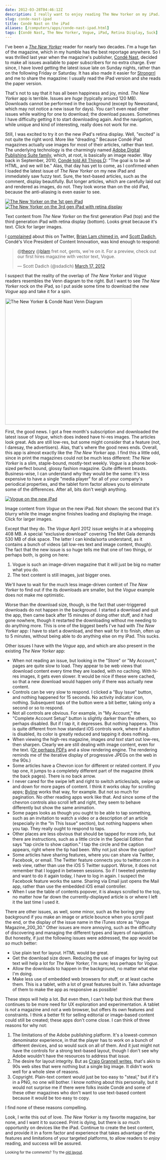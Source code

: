 ```yaml
--- 
date: 2012-03-28T04:46:12Z
description: I really want to enjoy reading The New Yorker on my iPad. But for a rather large number of reasons, it's just unpleasant. Here's why.
slug: conde-nast-ipad
title: Condé Nast on the iPad
aliases: [/computers/apps/conde-nast-ipad.html]
tags: [Condé Nast, The New Yorker, Vogue, iPad, Retina Display, Suck]
---
```


<p>I've been a <a href="http://www.newyorker.com/"><em>The New Yorker</em></a> reader for nearly two decades. I'm a huge fan of the magazine, which in my humble has the best reportage anywhere. So I was thrilled last year when the magazine's publisher, <a href="http://www.condenast.com/">Condé Nast</a>, decided to make all issues available to paper subscribers for no extra charge. Ever since, I have loved getting the latest issue late on Sunday nights, rather than on the following Friday or Saturday. It has also made it easier for <a href="http://blog.strongrrl.com/">Strongrrl</a> and me to share the magazine: I usually read the iPad version and she reads the paper version.</p>

<p>That's not to say that it has all been happiness and joy, mind. <em>The New Yorker</em> app is terrible. Issues are <em>huge</em> (typically around 120 MB). Downloads cannot be performed in the background (except by Newsstand, which may not notice a new issue for days). You can't even read other issues while waiting for one to download; the download pauses. Sometimes I have difficulty getting it to start downloading again. And the navigation, while unique and kind of interesting, really does not work for me.</p>

<p>Still, I was excited to try it on the new iPad's retina display. Well, "excited" is not quite the right word. More like "dreading." Because Condé iPad magazines actually use images for most of their articles, rather than text. The underlying technology is the charmingly named <a href="http://www.adobe.com/products/digital-publishing-suite-family.html">Adobe Digital Publishing Suite family</a>, which, at root, is basically an image reader. Way back in September, 2010, <a href="http://allthingsd.com/20100928/conde-nasts-ipad-apps-are-too-portly-blame-adobe/">Condé told All Things D</a>: "The goal is to be all HTML, and we will be." Alas, that day has yet to come, as I confirmed when I loaded the latest issue of <em>The New Yorker</em> on my new iPad and immediately saw fuzzy text. Sure, the text-based articles, such as the comment, display beautifully. But longer articles, which are carefully laid out and rendered as images, do not. They look worse than on the old iPad, because the anti-aliasing is even easier to see.</p>

<div class="box">
<a href="https://www.flickr.com/photos/theory/6861697774/sizes/o/in/set-72157629648560359/" title="The New Yorker on the 1st gen iPad"><img src="https://farm8.staticflickr.com/7059/6861697774_a7ac0d9356_z.jpg" alt="The New Yorker on the 1st gen iPad" /></a>
<a href="https://www.flickr.com/photos/theory/7007813821/sizes/o/in/set-72157629648560359/" alt="The New Yorker on the 3rd gen iPad with retina display"><img src="https://farm8.staticflickr.com/7110/7007813821_6293e374eb_z.jpg" alt="The New Yorker on the 3rd gen iPad with retina display" /></a>
<p class="caption">Text content from <em>The New Yorker</em> on the first generation iPad (top) and the third generation iPad with retina display (bottom). Looks great because it's text. Click for larger images.</p>
</div>

<p>I <a href="https://twitter.com/#!/theory/status/180846743775232000">complained</a> about this on Twitter, <a href="https://twitter.com/#!/blam/status/180856508479848448">Brian Lam chimed in</a>, and <a href="https://twitter.com/sdadich">Scott Dadich</a>, Condé's Vice President of Content Innovation, was kind enough to respond:</p>

<blockquote class="twitter-tweet" data-in-reply-to="180846743775232000"><p>@<a href="https://twitter.com/theory">theory</a> @<a href="https://twitter.com/blam">blam</a> fret not, gents, we're on it. For a preview, check out our first hires magazine with vector text, Vogue.</p>— Scott Dadich (@sdadich) <a href="https://twitter.com/sdadich/status/181039871199154177" data-datetime="2012-03-17T15:30:43+00:00">March 17, 2012</a></blockquote>

<script src="//platform.twitter.com/widgets.js" charset="utf-8"></script>

<p>I suspect that the reality of the overlap of <em>The New Yorker</em> and <em>Vogue</em> readers resembles the Venn diagram to the right. But I want to see <em>The New Yorker</em> rock on the iPad, so I put aside some time to download the new <em>Vogue</em> app and take it for a spin.</p>

<p><img src="https://farm8.staticflickr.com/7239/7007841235_5559a170e1_o.png" style="width:307pt" alt="The New Yorker &amp; Condé Nast Venn Diagram" title=" The New Yorker &amp; Condé Nast Venn Diagram" /></p>

<p>First, the good news. I got a free month's subscription and downloaded the latest issue of <em>Vogue</em>, which does indeed have hi-res images. The articles look great. Ads are still low-res, but some might consider that a feature (not, I daresay, the advertisers). Alas, that's where the good news ends. Overall, this app is almost exactly like the <em>The New Yorker</em> app. I find this a little odd, since in print the magazines could not be much less different: <em>The New Yorker</em> is a slim, staple-bound, mostly-text weekly. <em>Vogue</em> is a phone book-sized perfect bound, glossy fashion magazine. Quite different beasts. Business-wise, I can understand why they would be the same: It's less expensive to have a single "media player" for all of your company's periodical properties, and the tablet form factor allows you to eliminate some of the differences. After all, bits don't weigh anything.</p>

<div class="box">
<a href="https://www.flickr.com/photos/theory/7007813933/sizes/l/in/set-72157629648560359/"><img src="https://farm8.staticflickr.com/7198/7007813933_bd7e86947c_z.jpg" alt="Vogue on the new iPad" /></a>
<p class="caption">Image content from <em>Vogue</em> on the new iPad. Not shown: the second that it's blurry while the image engine finishes loading and displaying the image. Click for larger images.</p>
</div>

<p>Except that they do. The <em>Vogue</em> April 2012 issue weighs in at a whopping 408 MB. A special "exclusive download" covering The Met Gala demands 530 MB of disk space. The latter I can kinda/sorta understand, as it contains a bunch of videos (all low-res text and image content, though). The fact that the new issue is so huge tells me that one of two things, or perhaps both, is going on here:</p>

<ol>
<li>Vogue is such an image-driven magazine that it will just be big no matter what you do.</li>
<li>The text content is still images, just bigger ones.</li>
</ol>

<p>We'll have to wait for the much less image-driven content of <em>The New Yorker</em> to find out if the its downloads are smaller, but the <em>Vogue</em> example does not make me optimistic.</p>

<p>Worse than the download size, though, is the fact that user-triggered downloads do not happen in the background. I started a download and quit the app, then came back after 15 minutes of doing other stuff, and it had gone nowhere, though it restarted the downloading without me needing to do anything more. This is one of the biggest beefs I've had with <em>The New Yorker</em> app: I have to start a download, and then wait for it to finish, often up to 5 minutes, without being able to do anything else on my iPad. This sucks.</p>

<p>Other issues I have with the <em>Vogue</em> app, and which are also present in the existing <em>The New Yorker</em> app:</p>

<ul>
<li>When not reading an issue, but looking in the "Store" or "My Account," pages are quite slow to load. They appear to be web views that download content every time they are loaded, with no caching. With hi-res images, it gets even slower. It would be nice if these were cached, so that a new download would happen only if there was actually new content.</li>
<li>Controls can be very slow to respond. I clicked a "Buy Issue" button, and nothing happened for 15 seconds. No activity indicator icon, nothing. Subsequent taps of the button were a bit better, taking only a second or so to respond.</li>
<li>Not all controls are obvious. For example, in "My Account," the "Complete Account Setup" button is slightly darker than the others, so perhaps disabled. But if I tap it, it depresses. But nothing happens. This is quite different from how standard iOS controls work, where if a button is disabled, its color is greatly reduced and tapping it does nothing.</li>
<li>When viewing the high-res magazine, images <em>and text</em> start out low-res, then sharpen. Clearly we are still dealing with image content, even for the text. (<a href="http://reverttosaved.com/2012/03/26/why-do-magazines-look-so-bad-on-the-new-ipad/">Or perhaps PDFs</a> and a slow rendering engine. The rendering reminds me of the iterative display of progressive JPEGs on the web in the 90s.)</li>
<li>Some articles have a Chevron icon for different or related content. If you tap one, it jumps to a completely different part of the magazine (think the back pages). There is no back arrow.</li>
<li>I never cared for the swipe left and right to switch articles/ads, swipe up and down for more pages of content. I think it works okay for scrolling apps; <a href="http://www.phantomfish.com/byline.html">Byline</a> works that way, for example. But not so much for pagination. No other reading apps work like that. And since some of the chevron controls also scroll left and right, they seem to behave differently but show the same animation.</li>
<li>Some pages looks as though you ought to be able to tap something, such as an invitation to watch a video or a description of an article (especially in the "In This Issue" section), but nothing happens when you tap. They really ought to respond to taps.</li>
<li>Other places are less obvious that should be tapped for more info, but there are instructions, such as a little circle in the Special Edition that says "tap circle to show caption." I tap the circle and the caption appears, right where the tip had been. Why not just show the caption?</li>
<li>Some articles have sharing features, where you can share via Twitter, Facebook, or email. The Twitter feature connects you to twitter.com in a web view, rather than use the iOS 5 Twitter support. Worse, it does not remember that I logged in between sessions. So if I tweeted yesterday and want to do it again today, I have to log in again. I suspect the Facebook feature works the same. Sharing via Email just opens the Mail app, rather than use the embedded iOS email controller.</li>
<li>When I use the table of contents popover, it is always scrolled to the top, no matter how far down the currently-displayed article is or where I left it the last time I used it.</li>
</ul>

<p>There are other issues, as well, some minor, such as the boring grey background if you make an image or article bounce when you scroll past the end, or the display of the issue name in the iTunes store as "Vogue Magazine_200_30." Other issues are more annoying, such as the difficulty of discovering and managing the different types and layers of navigation. But honestly, if just the following issues were addressed, the app would be <em>so</em> much better:</p>

<ul>
<li>Use plain text for layout. HTML would be great.</li>
<li>Get the download size down. Reducing the use of images for laying out text will help a lot for <em>The New Yorker,</em> I'm sure; less perhaps for <em>Vogue</em>.</li>
<li>Allow the downloads to happen in the background, no matter what else I'm doing.</li>
<li>Make less use of embedded web browsers for stuff, or at least cache them. This is a tablet, with a lot of great features built in. Take advantage of them to make the app as responsive as possible!</li>
</ul>

<p>These steps will help a lot. But even then, I can't help but think that there continues to be more need for UX exploration and experimentation. A tablet is <em>not</em> a magazine and <em>not</em> a web browser, but offers its own features and constraints. I think a better fit for selling editorial or image-based content could still be created; these apps don't come close. I can think of three reasons for why not:</p>

<ol>
<li>The limitations of the Adobe publishing platform. It's a lowest-common denominator experience, in that the player has to work on a bunch of different devices, and so would suck on all of them. And it just might not have the controls for a strong text-based layout, though I don't see why Adobe wouldn't have the resources to address that issue.</li>
<li>The desire for layout integrity. But as <a href="http://reverttosaved.com/2012/03/26/why-do-magazines-look-so-bad-on-the-new-ipad/">Craig Grannell writes</a>, that's akin to 90s web sites that were nothing but a single big image. It didn't work well for a whole slew of reasons.</li>
<li>Copyright. Plain-text content would just be too easy to "steal," but if it's in a PNG, no one will bother. I know nothing about this personally, but it would not surprise me if there were folks inside Condé and some of these other magazines who don't want to use text-based content because it would be too easy to copy.</li>
</ol>

<p>I find none of these reasons compelling. </p>

<p>Look, I write this out of love. <em>The New Yorker</em> is my favorite magazine, bar none, and I want it to succeed. Print is dying, but there is <em>so</em> much opportunity on devices like the iPad. Continue to create the best content, and provide it in a form factor and experience that takes advantage of the features and limitations of your targeted platforms, to allow readers to <em>enjoy</em> reading, and success will be assured.</p>

<p class="past"><small>Looking for the comments? Try the <a rel="nofollow" href="//past.justatheory.com/computers/apps/conde-nast-ipad.html">old layout</a>.</small></p>



